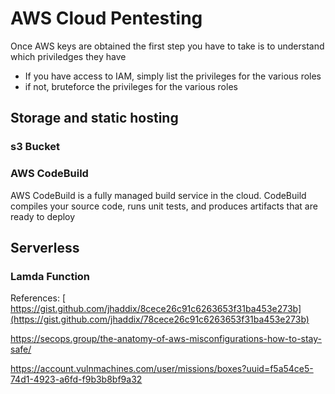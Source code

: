 # AWS Cloud Pentesting 


Once AWS keys are obtained the first step you have to take is to understand which priviledges they have
- If you have access to IAM, simply list the privileges for the various roles
- if not, bruteforce the privileges for the various roles

## Storage and static hosting

### s3 Bucket

### AWS CodeBuild
AWS CodeBuild is a fully managed build service in the cloud. CodeBuild compiles your source code, runs unit tests, and produces artifacts that are ready to deploy

## Serverless

### Lamda Function


References:
[
https://gist.github.com/jhaddix/8cece26c91c6263653f31ba453e273b](https://gist.github.com/jhaddix/78cece26c91c6263653f31ba453e273b)

https://secops.group/the-anatomy-of-aws-misconfigurations-how-to-stay-safe/

https://account.vulnmachines.com/user/missions/boxes?uuid=f5a54ce5-74d1-4923-a6fd-f9b3b8bf9a32

